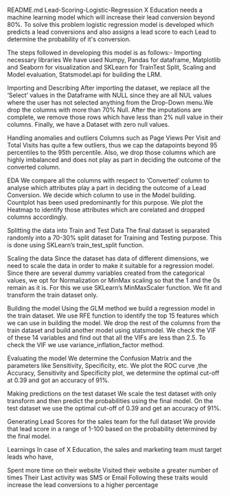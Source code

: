 
README.md
Lead-Scoring-Logistic-Regression
X Education needs a machine learning model which will increase their lead conversion beyond 80%. To solve this problem logistic regression model is developed which predicts a lead conversions and also assigns a lead score to each Lead to determine the probability of it's conversion.

The steps followed in developing this model is as follows:-
Importing necessary libraries We have used Numpy, Pandas for dataframe, Matplotlib and Seaborn for visualization and SKLearn for TrainTest Split, Scaling and Model evaluation, Statsmodel.api for building the LRM.

Importing and Describing After importing the dataset, we replace all the ‘Select’ values in the Dataframe with NULL since they are all NUL values where the user has not selected anything from the Drop-Down menu.We drop the columns with more than 70% Null. After the imputations are complete, we remove those rows which have less than 2% null value in their columns. Finally, we have a Dataset with zero null values.

Handling anomalies and outliers Columns such as Page Views Per Visit and Total Visits has quite a few outliers, thus we cap the datapoints beyond 95 percentiles to the 95th percentile. Also, we drop those columns which are highly imbalanced and does not play as part in deciding the outcome of the converted column.

EDA We compare all the columns with respect to ‘Converted’ column to analyse which attributes play a part in deciding the outcome of a Lead Conversion. We decide which column to use in the Model building. Countplot has been used predominantly for this purpose. We plot the Heatmap to identify those attributes which are corelated and dropped columns accordingly.

Splitting the data into Train and Test Data The final dataset is separated randomly into a 70-30% split dataset for Training and Testing purpose. This is done using SKLearn’s train_test_split function.

Scaling the data Since the dataset has data of different dimensions, we need to scale the data in order to make it suitable for a regression model. Since there are several dummy variables created from the categorical values, we opt for Normalization or MinMax scaling so that the 1 and the 0s remain as it is. For this we use SKLearn’s MinMaxScaler function. We fit and transform the train dataset only.

Building the model Using the GLM method we build a regression model in the train dataset. We use RFE function to identify the top 15 features which we can use in building the model. We drop the rest of the columns from the train dataset and build another model using statsmodel. We check the VIF of these 14 variables and find out that all the VIFs are less than 2.5. To check the VIF we use variance_inflation_factor method.

Evaluating the model We determine the Confusion Matrix and the parameters like Sensitivity, Specificity, etc. We plot the ROC curve ,the Accuracy, Sensitivity and Specificity plot, we determine the optimal cut-off at 0.39 and got an accuracy of 91%.

Making predictions on the test dataset We scale the test dataset with only transform and then predict the probabilities using the final model. On the test dataset we use the optimal cut-off of 0.39 and get an accuracy of 91%.

Generating Lead Scores for the sales team for the full dataset We provide that lead score in a range of 1-100 based on the probability determined by the final model.

Learnings
In case of X Education, the sales and marketing team must target leads who have,

Spent more time on their website
Visited their website a greater number of times
Their Last activity was SMS or Email Following these traits would increase the lead conversions to a higher percentage

